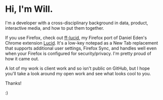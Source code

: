 # Hi, I'm Will. 

I'm a developer with a cross-disciplinary background in data, product, interactive media, and how to put them together.

If you use Firefox, check out [ff-lucid](https://github.com/bost-ty/ff-lucid), my Firefox port of Daniel Eden's Chrome extension [Lucid](https://chromewebstore.google.com/detail/lucid/achogfadpkcepkepcpegehpiiioihmik). It's a low-key notepad as a New Tab replacement that supports additional user settings, Firefox Sync, and handles well even when your Firefox is configured for security/privacy. I'm pretty proud of how it came out.

A lot of my work is client work and so isn't public on GitHub, but I hope you'll take a look around my open work and see what looks cool to you.

Thanks!

:)
